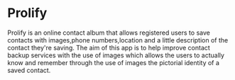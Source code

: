 # Prolify
Prolify is an online contact album that allows registered users to save contacts with images,phone numbers,location and a little description
of the contact they're saving. The aim of this app is to help improve contact backup services  with the use of images which allows the
users to actually know and remember through the use of images the pictorial identity of a saved contact.

